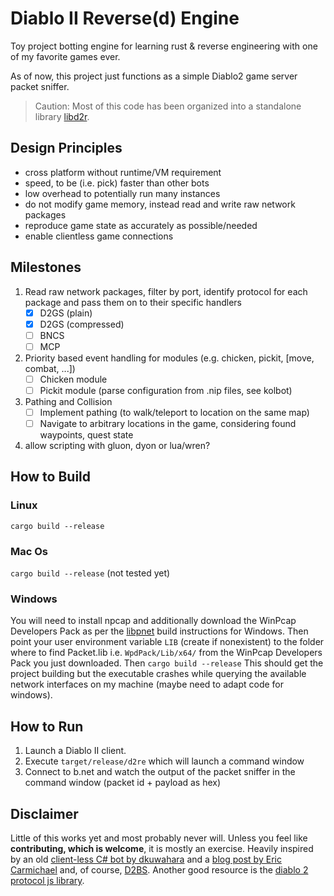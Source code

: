 # Diablo II Reverse(d) Engine

Toy project botting engine for learning rust & reverse engineering with one of my favorite games ever.  

As of now, this project just functions as a simple Diablo2 game server packet sniffer.  
> Caution: Most of this code has been organized into a standalone library [libd2r](https://github.com/dorianprill/libd2r).

## Design Principles

- cross platform without runtime/VM requirement  
- speed, to be (i.e. pick) faster than other bots
- low overhead to potentially run many instances
- do not modify game memory, instead read and write raw network packages  
- reproduce game state as accurately as possible/needed
- enable clientless game connections

## Milestones

1. Read raw network packages, filter by port, identify protocol for each package and pass them on to their specific handlers  
   - [x] D2GS (plain)  
   - [x] D2GS (compressed)  
   - [ ] BNCS  
   - [ ] MCP  
2. Priority based event handling for modules (e.g. chicken, pickit, \[move, combat, ...\])
   - [ ] Chicken module
   - [ ] Pickit module (parse configuration from .nip files, see kolbot)
3. Pathing and Collision
   - [ ] Implement pathing (to walk/teleport to location on the same map)
   - [ ] Navigate to arbitrary locations in the game, considering found waypoints, quest state
4. allow scripting with gluon, dyon or lua/wren?

## How to Build

### Linux

`cargo build --release`

### Mac Os

`cargo build --release` (not tested yet)

### Windows

You will need to install npcap and additionally download the WinPcap Developers Pack as per the [libpnet](https://github.com/libpnet/libpnet) build instructions for Windows. Then point your user environment variable `LIB` (create if nonexistent) to the folder where to find Packet.lib i.e. `WpdPack/Lib/x64/` from the WinPcap Developers Pack you just downloaded. Then `cargo build --release`
This should get the project building but the executable crashes while querying the available network interfaces on my machine (maybe need to adapt code for windows).

## How to Run

1. Launch a Diablo II client.
2. Execute `target/release/d2re` which will launch a command window
3. Connect to b.net and watch the output of the packet sniffer in the command window (packet id + payload as hex)

## Disclaimer

Little of this works yet and most probably never will. Unless you feel like **contributing, which is welcome**, it is mostly an exercise.
Heavily inspired by an old [client-less C# bot by dkuwahara](https://github.com/dkuwahara/OmegaBot) and a [blog post by Eric Carmichael](http://www.ericcarmichael.com/my-diablo-2-botting-phase.html) and, of course, [D2BS](https://github.com/noah-/d2bs). Another good resource is the [diablo 2 protocol js library](https://github.com/MephisTools/diablo2-protocol).
